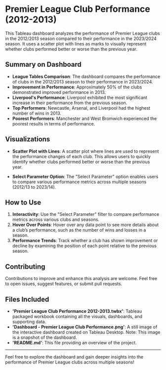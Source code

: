 # Premier League Club Performance (2012-2013)

This Tableau dashboard analyzes the performance of Premier League clubs in the 2012/2013 season compared to their performance in the 2023/2024 season. It uses a scatter plot with lines as marks to visually represent whether clubs performed better or worse than the previous year.

## Summary on Dashboard

- **League Tables Comparison**: The dashboard compares the performance of clubs in the 2012/2013 season to their performance in 2023/2024.
- **Improvement in Performance**: Approximately 50% of the clubs demonstrated improved performance in 2013.
- **Liverpool's Performance**: Liverpool exhibited the most significant increase in their performance from the previous season.
- **Top Performers**: Newcastle, Arsenal, and Liverpool had the highest number of wins in 2013.
- **Poorest Performers**: Manchester and West Bromwich experienced the poorest results in terms of performance.

## Visualizations

- **Scatter Plot with Lines**: A scatter plot where lines are used to represent the performance changes of each club. This allows users to quickly identify whether clubs performed better or worse than the previous year.
  
- **Select Parameter Option**: The "Select Parameter" option enables users to compare various performance metrics across multiple seasons (2012/13 to 2023/14).

## How to Use

1. **Interactivity**: Use the "Select Parameter" filter to compare performance metrics across various clubs and seasons.
2. **Hover Over Points**: Hover over any data point to see more details about a club’s performance, such as the number of wins and losses in a season.
3. **Performance Trends**: Track whether a club has shown improvement or decline by examining the position of each point relative to the previous season.

## Contributing

Contributions to improve and enhance this analysis are welcome. Feel free to open issues, suggest features, or submit pull requests.

## Files Included

- **'Premier League Club Performance 2012-2013.twbx'**: Tableau packaged workbook containing all the visuals, dashboards, and supporting data.
- **'Dashboard - Premier League Club Performance.png'**: A still image of the interactive dashboard created on Tableau Desktop. Note: This image is a snapshot of the dashboard.
- **'README.md'**: This file providing an overview of the project.

---

Feel free to explore the dashboard and gain deeper insights into the performance of Premier League clubs across multiple seasons!
